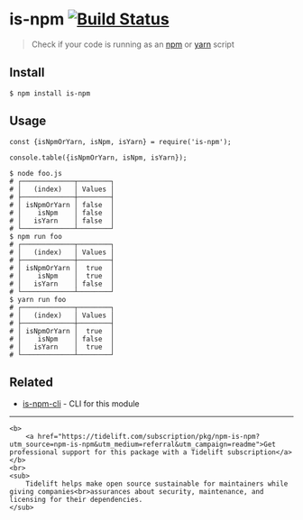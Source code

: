 is-npm [![Build Status](https://travis-ci.com/sindresorhus/is-npm.svg?branch=master)](https://travis-ci.com/sindresorhus/is-npm)
================================================================================================================================

> Check if your code is running as an [npm](https://docs.npmjs.com/misc/scripts) or [yarn](https://yarnpkg.com/lang/en/docs/cli/run/) script

Install
-------

    $ npm install is-npm

Usage
-----

    const {isNpmOrYarn, isNpm, isYarn} = require('is-npm');

    console.table({isNpmOrYarn, isNpm, isYarn});

    $ node foo.js
    # ┌─────────────┬────────┐
    # │   (index)   │ Values │
    # ├─────────────┼────────┤
    # │ isNpmOrYarn │ false  │
    # │    isNpm    │ false  │
    # │   isYarn    │ false  │
    # └─────────────┴────────┘
    $ npm run foo
    # ┌─────────────┬────────┐
    # │   (index)   │ Values │
    # ├─────────────┼────────┤
    # │ isNpmOrYarn │  true  │
    # │    isNpm    │  true  │
    # │   isYarn    │ false  │
    # └─────────────┴────────┘
    $ yarn run foo
    # ┌─────────────┬────────┐
    # │   (index)   │ Values │
    # ├─────────────┼────────┤
    # │ isNpmOrYarn │  true  │
    # │    isNpm    │ false  │
    # │   isYarn    │  true  │
    # └─────────────┴────────┘

Related
-------

-   [is-npm-cli](https://github.com/sindresorhus/is-npm-cli) - CLI for this module

------------------------------------------------------------------------

    <b>
        <a href="https://tidelift.com/subscription/pkg/npm-is-npm?utm_source=npm-is-npm&utm_medium=referral&utm_campaign=readme">Get professional support for this package with a Tidelift subscription</a>
    </b>
    <br>
    <sub>
        Tidelift helps make open source sustainable for maintainers while giving companies<br>assurances about security, maintenance, and licensing for their dependencies.
    </sub>
